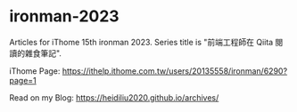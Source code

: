 # ironman-2023
Articles for iThome 15th ironman 2023. Series title is "前端工程師在 Qiita 閱讀的雜食筆記".

iThome Page: https://ithelp.ithome.com.tw/users/20135558/ironman/6290?page=1

Read on my Blog: https://heidiliu2020.github.io/archives/
